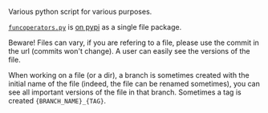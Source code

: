 Various python script for various purposes.

[`funcoperators.py`](https://github.com/robertvandeneynde/python/blob/master/funcoperators.py) is [on pypi](https://pypi.org/project/funcoperators/) as a single file package.

Beware! Files can vary, if you are refering to a file, please use the commit in the url (commits won't change).
A user can easily see the versions of the file.

When working on a file (or a dir), a branch is sometimes created with the initial name of the file (indeed, the file can be renamed sometimes), you can see all important versions of the file in that branch.
Sometimes a tag is created `{BRANCH_NAME}_{TAG}`.

